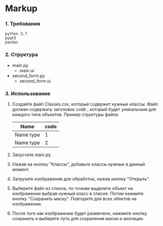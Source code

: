 # Markup

### 1. Требования
    python 3.7
    pyqt5
    pandas

### 2. Структура

* main.py
    * main.ui
* second_form.py
    * second_form.ui

### 3.  Использование

1. Создайте файл Classes.csv, который содержит нужные классы.
    Файл должен содержать заголовок _code_ , который будет уникальным для каждого типа объектов. 
    Пример структуры файла:

    | Name          | code          |
    | ------------- | ------------- |
    | Name type     |   1           |
    | Name type     |   2           |

2. Запустите main.py

3. Нажав на кнопку "Классы", добавьте классы нужные в данный момент.

4. Загрузите изображения для обработки, нажав кнопку "Открыть".

5. Выберите файл из списка, по точкам выделите объект на изображении выбрав нужный класс в списке. Потом нажмите кнопку "Сохранить маску".
Повторите для всех обектов на изображении.
6. После того как изображение будет размечено, нажмите кнопку сохранить и выберите путь для сохранения маски и анотации. 
